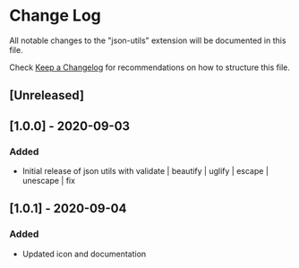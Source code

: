# Change Log

All notable changes to the "json-utils" extension will be documented in this file.

Check [Keep a Changelog](http://keepachangelog.com/) for recommendations on how to structure this file.

## [Unreleased]

## [1.0.0] - 2020-09-03
### Added
- Initial release of json utils with validate | beautify | uglify | escape | unescape | fix

## [1.0.1] - 2020-09-04
### Added
- Updated icon and documentation